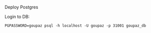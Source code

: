 Deploy Postgres

Login to DB:
```
PGPASSWORD=goupaz psql -h localhost -U goupaz -p 31001 goupaz_db
```